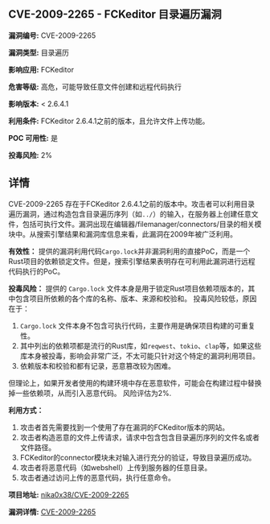 ## CVE-2009-2265 - FCKeditor 目录遍历漏洞

**漏洞编号:** CVE-2009-2265

**漏洞类型:** 目录遍历

**影响应用:** FCKeditor

**危害等级:** 高危，可能导致任意文件创建和远程代码执行

**影响版本:** < 2.6.4.1

**利用条件:** FCKeditor 2.6.4.1之前的版本，且允许文件上传功能。

**POC 可用性:** 是

**投毒风险:** 2%

## 详情

CVE-2009-2265 存在于FCKeditor 2.6.4.1之前的版本中。攻击者可以利用目录遍历漏洞，通过构造包含目录遍历序列（如`../`）的输入，在服务器上创建任意文件，包括可执行文件。漏洞出现在编辑器/filemanager/connectors/目录的相关模块中。从搜索引擎结果和漏洞库信息来看，此漏洞在2009年被广泛利用。

**有效性：** 提供的漏洞利用代码`Cargo.lock`并非漏洞利用的直接PoC，而是一个Rust项目的依赖锁定文件。但是，搜索引擎结果表明存在可利用此漏洞进行远程代码执行的PoC。

**投毒风险：** 提供的 `Cargo.lock` 文件本身是用于锁定Rust项目依赖项版本的，其中包含项目所依赖的各个库的名称、版本、来源和校验和。 投毒风险较低，原因在于：

1.  `Cargo.lock` 文件本身不包含可执行代码，主要作用是确保项目构建的可重复性。
2.  其中列出的依赖项都是流行的Rust库，如`reqwest`、`tokio`、`clap`等，如果这些库本身被投毒，影响会非常广泛，不太可能只针对这个特定的漏洞利用项目。
3.  依赖版本和校验和都有记录，恶意篡改较为困难。

但理论上，如果开发者使用的构建环境中存在恶意软件，可能会在构建过程中替换掉一些依赖项，从而引入恶意代码。 风险评估为2%.

**利用方式：**

1.  攻击者首先需要找到一个使用了存在漏洞的FCKeditor版本的网站。
2.  攻击者构造恶意的文件上传请求，请求中包含包含目录遍历序列的文件名或者文件路径。
3.  FCKeditor的connector模块未对输入进行充分的验证，导致目录遍历成功。
4.  攻击者将恶意代码（如webshell）上传到服务器的任意目录。
5.  攻击者通过访问上传的恶意代码，执行任意命令。

**项目地址:** [nika0x38/CVE-2009-2265](https://github.com/nika0x38/CVE-2009-2265)

**漏洞详情:** [CVE-2009-2265](https://nvd.nist.gov/vuln/detail/CVE-2009-2265)